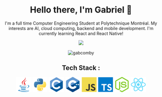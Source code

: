 <h1 align='center'>
  Hello there, I'm Gabriel 👋
</h1>

<p align="center">  
  I'm a full time Computer Engineering Student at Polytechnique Montréal. My interests are AI, cloud computing, backend and mobile development. I'm currently learning     React and React Native!
</p>

<p align='center'>
  <a href="https://www.linkedin.com/in/gabriel-comby/">
      <img src="https://img.shields.io/badge/linkedin-%230077B5.svg?&style=for-the-badge&logo=linkedin&logoColor=white" />
  </a>
</p>

<p align="center"> <img src="https://github-readme-stats.vercel.app/api?username=gabcomby&count_private=true&show_icons=true&theme=dark" alt="gabcomby" />
  
<h2 align="center">  
  Tech Stack :
</h2>
<p align="center">  
  <img src="https://github.com/devicons/devicon/blob/master/icons/java/java-original.svg" width="50" height="50"/>
  <img src="https://github.com/devicons/devicon/blob/master/icons/python/python-original.svg" width="50" height="50"/>
  <img src="https://github.com/devicons/devicon/blob/master/icons/c/c-original.svg" width="50" height="50"/>
  <img src="https://github.com/devicons/devicon/blob/master/icons/cplusplus/cplusplus-original.svg" width="50 height="50/>
  <img src="https://github.com/devicons/devicon/blob/master/icons/javascript/javascript-original.svg" width="50" height="50"/>
  <img src="https://github.com/devicons/devicon/blob/master/icons/typescript/typescript-original.svg" width="50" height="50"/>
  <img src="https://github.com/devicons/devicon/blob/master/icons/nodejs/nodejs-original.svg" width="50" height="50"/>
  <img src="https://github.com/devicons/devicon/blob/master/icons/react/react-original.svg" width="50" height="50"/>
</p>
